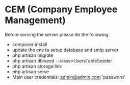 # CEM (Company Employee Management)


Before serving the server please do the following:
- composer install
- update the env to setup database and smtp server
- php artisan migrate
- php artisan db:seed --class=UsersTableSeeder
- php artisan storage:link
- php artisan serve
- Main user credentials: admin@admin.com 'password' 